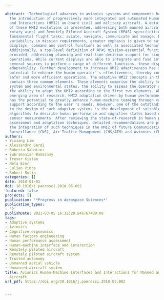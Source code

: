 ---
abstract: 'Technological advances in avionics systems and components have facilitated
  the introduction of progressively more integrated and automated Human-Machine Interfaces
  and Interactions (HMI2) on-board civil and military aircraft. A detailed review
  of these HMI2 evolutions is presented, addressing both manned aircraft (fixed and
  rotary wing) and Remotely Piloted Aircraft System (RPAS) specificities for the most
  fundamental flight tasks: aviate, navigate, communicate and manage. Due to the large
  variability in mission requirements, greater emphasis is given to safety-critical
  displays, command and control functions as well as associated technology developments.
  Additionally, a top-level definition of RPAS mission-essential functionalities is
  provided, addressing planning and real-time decision support for single and multi-aircraft
  operations. While current displays are able to integrate and fuse information from
  several sources to perform a range of different functions, these displays have limited
  adaptability. Further development to increase HMI2 adaptiveness has significant
  potential to enhance the human operator''s effectiveness, thereby contributing to
  safer and more efficient operations. The adaptive HMI2 concepts in the literature
  contain three common elements. These elements comprise the ability to assess the
  system and environmental states; the ability to assess the operator states; and
  the ability to adapt the HMI2 according to the first two elements. While still an
  emerging area of research, HMI2 adaptation driven by human performance and cognition
  has the potential to greatly enhance human-machine teaming through varying the system
  support according to the user''s needs. However, one of the outstanding challenges
  in the design of such adaptive systems is the development of suitable models and
  algorithms to describe human performance and cognitive states based on real-time
  sensor measurements. After reviewing the state-of-research in human performance
  assessment and adaptation techniques, detailed recommendations are provided to support
  the integration of such techniques in the HMI2 of future Communications, Navigations,
  Surveillance (CNS), Air Traffic Management (CNS/ATM) and Avionics (CNS + A) systems.'
authors:
- Yixiang Lim
- Alessandro Gardi
- Roberto Sabatini
- Subramanian Ramasamy
- Trevor Kistan
- Neta Ezer
- Julian Vince
- Robert Bolia
categories: []
date: 2018-01-01
doi: 10.1016/j.paerosci.2018.05.002
featured: false
projects: []
publication: '*Progress in Aerospace Sciences*'
publication_types:
- '2'
publishDate: 2021-03-05 16:32:20.846767+00:00
tags:
- Adaptive systems
- Avionics
- Cognitive ergonomics
- Human factors engineering
- Human performance assessment
- Human-machine interface and interaction
- Remotely piloted aircraft
- Remotely piloted aircraft system
- Trusted autonomy
- Unmanned aerial vehicle
- Unmanned aircraft system
title: Avionics Human-Machine Interfaces and Interactions for Manned and Unmanned
  Aircraft
url_pdf: https://doi.org/10.1016/j.paerosci.2018.05.002

---
